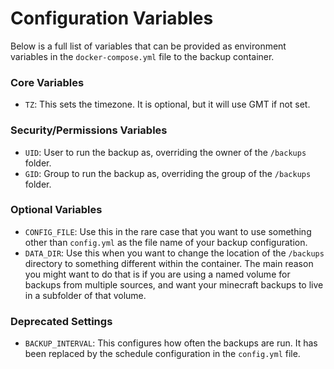 # Configuration Variables

Below is a full list of variables that can be provided as environment variables in the `docker-compose.yml` file to the backup container.

### Core Variables

* `TZ`: This sets the timezone. It is optional, but it will use GMT if not set.

### Security/Permissions Variables

* `UID`: User to run the backup as, overriding the owner of the `/backups` folder.
* `GID`: Group to run the backup as, overriding the group of the `/backups` folder.

### Optional Variables

* `CONFIG_FILE`: Use this in the rare case that you want to use something other than `config.yml` as the file name of your backup configuration. 
* `DATA_DIR`: Use this when you want to change the location of the `/backups` directory to something different within the container. The main reason you might want to do that is if you are using a named volume for backups from multiple sources, and want your minecraft backups to live in a subfolder of that volume. 

### Deprecated Settings

* `BACKUP_INTERVAL`: This configures how often the backups are run. It has been replaced by the schedule configuration in the `config.yml` file. 

